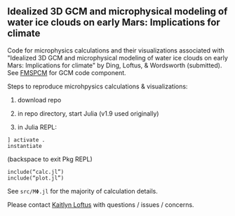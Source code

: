 ## Idealized 3D GCM and microphysical modeling of water ice clouds on early Mars: Implications for climate 

Code for microphysics calculations and their visualizations associated with "Idealized 3D GCM and microphysical modeling of water ice clouds on early Mars: Implications for climate" by Ding, Loftus, & Wordsworth (submitted). See [FMSPCM](https://github.com/fdingdfdfdf/FMSPCM) for GCM code component.

Steps to reproduce microhpysics calculations & visualizations:

1. download repo

2. in repo directory, start Julia (v1.9 used originally)

3. in Julia REPL:
```
] activate .
instantiate
```
   (backspace to exit Pkg REPL)
   ```
   include(“calc.jl”)
   include(“plot.jl”)
   ```

See ``src/MΦ.jl`` for the majority of calculation details.
  

Please contact [Kaitlyn Loftus](mailto:kaitlyn.loftus@columbia.edu) with questions / issues / concerns.